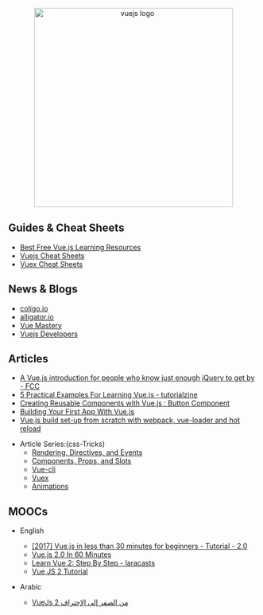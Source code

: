 <p align="center">
  <img width="400" src="https://upload.wikimedia.org/wikipedia/commons/5/53/Vue.js_Logo.svg"  alt="vuejs logo">
</p>

## Guides & Cheat Sheets

- [Best Free Vue.js Learning Resources](http://whatpixel.com/vuejs-learning-resources/)
- [Vuejs Cheat Sheets](https://vuejs-tips.github.io/cheatsheet/)
- [Vuex Cheat Sheets](https://vuejs-tips.github.io/vuex-cheatsheet/)

## News & Blogs

- [coligo.io](https://coligo.io/)
- [alligator.io](https://alligator.io/vuejs/)
- [Vue Mastery](https://medium.com/vue-mastery)
- [Vuejs Developers](https://vuejsdevelopers.com/)

## Articles

- [A Vue.js introduction for people who know just enough jQuery to get by - FCC](https://medium.freecodecamp.com/vue-js-introduction-for-people-who-know-just-enough-jquery-to-get-by-eab5aa193d77)
- [5 Practical Examples For Learning Vue.js - tutorialzine](https://tutorialzine.com/2016/03/5-practical-examples-for-learning-vue-js)
- [Creating Reusable Components with Vue.js : Button Component](https://codeburst.io/creating-reusable-components-with-vue-js-button-component-503167facfde)
- [Building Your First App With Vue.js](https://tutorialzine.com/2016/08/building-your-first-app-with-vue-js)
- [Vue.js build set-up from scratch with webpack, vue-loader and hot reload](https://skyronic.com/blog/vue-project-scratch)

* Article Series:(css-Tricks)
  - [Rendering, Directives, and Events](https://css-tricks.com/intro-to-vue-1-rendering-directives-events/)
  - [Components, Props, and Slots](https://css-tricks.com/intro-to-vue-2-components-props-slots/)
  - [Vue-cli](https://css-tricks.com/intro-to-vue-3-vue-cli-lifecycle-hooks/)
  - [Vuex](https://css-tricks.com/intro-to-vue-4-vuex/)
  - [Animations](https://css-tricks.com/intro-to-vue-5-animations/)

## MOOCs

- English

  - [[2017] Vue.js in less than 30 minutes for beginners - Tutorial - 2.0](https://www.youtube.com/watch?v=VPUdtEf3oXI&t=29s)
  - [Vue.js 2.0 In 60 Minutes](https://www.youtube.com/watch?v=z6hQqgvGI4Y&t=464s)
  - [Learn Vue 2: Step By Step - laracasts](https://laracasts.com/series/learn-vue-2-step-by-step)
  - [Vue JS 2 Tutorial](https://www.youtube.com/playlist?list=PL4cUxeGkcC9gQcYgjhBoeQH7wiAyZNrYa)

- Arabic

  - [VueJs 2 من الصفر إلى الإحتراف](https://www.youtube.com/playlist?list=PL1FWK-sgJ9eljz7Tm5SSUcCt5sxmwoFlC)
